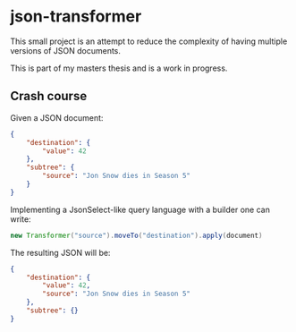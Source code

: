 # json-transformer


This small project is an attempt to reduce the complexity of having multiple versions of JSON documents.

This is part of my masters thesis and is a work in progress.

## Crash course

Given a JSON document:

```json
{
    "destination": {
        "value": 42
    },
    "subtree": {
        "source": "Jon Snow dies in Season 5"
    }
}
```

Implementing a JsonSelect-like query language with a builder one can write:

```groovy
new Transformer("source").moveTo("destination").apply(document)   
```

The resulting JSON will be:

```json
{
    "destination": {
        "value": 42,
        "source": "Jon Snow dies in Season 5"
    },
    "subtree": {}
}
```

